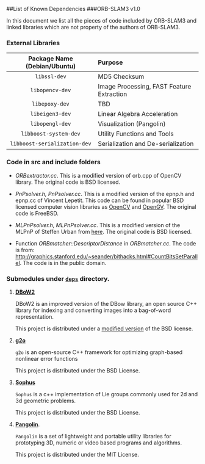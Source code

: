 ##List of Known Dependencies
###ORB-SLAM3 v1.0

In this document we list all the pieces of code included  by ORB-SLAM3 and linked libraries which are not property of the authors of ORB-SLAM3.

### External Libraries

| Package Name (Debian/Ubuntu) | Purpose |
|:----------------------------:|:--------|
| `libssl-dev`                 | MD5 Checksum |
| `libopencv-dev`              | Image Processing, FAST Feature Extraction |
| `libepoxy-dev`               | TBD |
| `libeigen3-dev`              | Linear Algebra Acceleration |
| `libopengl-dev`              | Visualization (Pangolin) |
| `libboost-system-dev`        | Utility Functions and Tools |
| `libboost-serialization-dev` | Serialization and De-serialization |

### Code in **src** and **include** folders

* *ORBextractor.cc*.
This is a modified version of orb.cpp of OpenCV library. The original code is BSD licensed.

* *PnPsolver.h, PnPsolver.cc*.
This is a modified version of the epnp.h and epnp.cc of Vincent Lepetit. 
This code can be found in popular BSD licensed computer vision libraries as [OpenCV](https://github.com/Itseez/opencv/blob/master/modules/calib3d/src/epnp.cpp) and [OpenGV](https://github.com/laurentkneip/opengv/blob/master/src/absolute_pose/modules/Epnp.cpp). The original code is FreeBSD.

* *MLPnPsolver.h, MLPnPsolver.cc*.
This is a modified version of the MLPnP of Steffen Urban from [here](https://github.com/urbste/opengv). 
The original code is BSD licensed.

* Function *ORBmatcher::DescriptorDistance* in *ORBmatcher.cc*.
The code is from: http://graphics.stanford.edu/~seander/bithacks.html#CountBitsSetParallel.
The code is in the public domain.

### Submodules under [`deps`](./deps/) directory.

1. [**DBoW2**](https://github.com/dorian3d/DBoW2)

    DBoW2 is an improved version of the DBow library, an open source C++ library for indexing and converting images into a bag-of-word representation.

    This project is distributed under a [modified version](https://github.com/dorian3d/DBoW2/blob/master/LICENSE.txt) of the BSD license.

1. [**g2o**](https://github.com/RainerKuemmerle/g2o)

    `g2o` is an open-source C++ framework for optimizing graph-based nonlinear error functions

    This project is distributed under the BSD License.

1. [**Sophus**](https://github.com/strasdat/Sophus)

    `Sophus` is a c++ implementation of Lie groups commonly used for 2d and 3d geometric problems.

    This project is distributed under the BSD License.

1. [**Pangolin**](https://github.com/stevenlovegrove/Pangolin).

    `Pangolin` is a set of lightweight and portable utility libraries for prototyping 3D, numeric or video based programs and algorithms.

    This project is distributed under the MIT License.
